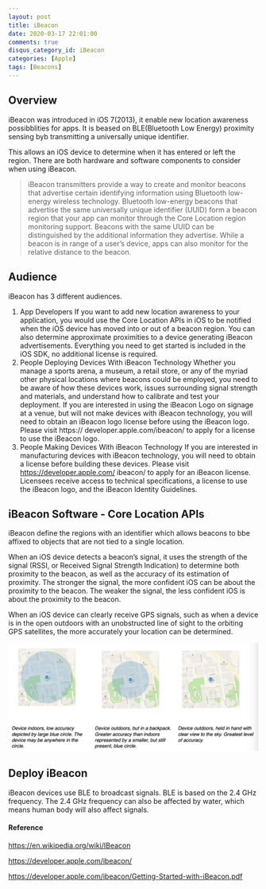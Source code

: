 ```yaml
---
layout: post
title: iBeacon
date: 2020-03-17 22:01:00
comments: true
disqus_category_id: iBeacon
categories: [Apple]
tags: [Beacons]
---
```


## Overview

iBeacon was introduced in iOS 7(2013), it enable new location awareness possibblities for apps. It is beased on BLE(Bluetooth Low Energy) proximity sensing byb transmitting a universally unique identifier.

This allows an iOS device to determine when it has entered or left the region. There are both hardware and software components to consider when using iBeacon.

> iBeacon transmitters provide a way to create and monitor beacons that advertise certain identifying information using Bluetooth low-energy wireless technology. Bluetooth low-energy beacons that advertise the same universally unique identifier (UUID) form a beacon region that your app can monitor through the Core Location region monitoring support. Beacons with the same UUID can be distinguished by the additional information they advertise. While a beacon is in range of a user’s device, apps can also monitor for the relative distance to the beacon.

## Audience

iBeacon has 3 different audiences.

1. App Developers
If you want to add new location awareness to your application, you would use the Core Location APIs in iOS to be notified when the iOS device has moved into or out of a beacon region. You can also determine approximate proximities to a device generating iBeacon advertisements. Everything you need to get started is included in the iOS SDK, no additional license is required.
2. People Deploying Devices With iBeacon Technology
Whether you manage a sports arena, a museum, a retail store, or any of the myriad other physical locations where beacons could be employed, you need to be aware of how these devices work, issues surrounding signal strength and materials, and understand how to calibrate and test your deployment. If you are interested in using the iBeacon Logo on signage at a venue, but will not make devices with iBeacon technology, you will need to obtain an iBeacon logo license before using the iBeacon logo. Please visit https:// developer.apple.com/ibeacon/ to apply for a license to use the iBeacon logo.
3. People Making Devices With iBeacon Technology
If you are interested in manufacturing devices with iBeacon technology, you will need to obtain a license before building these devices. Please visit https://developer.apple.com/ ibeacon/ to apply for an iBeacon license. Licensees receive access to technical specifications, a license to use the iBeacon logo, and the iBeacon Identity Guidelines.

## iBeacon Software - Core Location APIs

iBeacon define the regions with an identifier which allows beacons to bbe affixed to objects that are not tied to a single location.

When an iOS device detects a beacon’s signal, it uses the strength of the signal (RSSI, or Received Signal Strength Indication) to determine both proximity to the beacon, as well as the accuracy of its estimation of proximity. The stronger the signal, the more confident iOS can be about the proximity to the beacon. The weaker the signal, the less confident iOS is about the proximity to the beacon.

When an iOS device can clearly receive GPS signals, such as when a device is in the open outdoors with an unobstructed line of sight to the orbiting GPS satellites, the more accurately your location can be determined.

![location](/images/2020-03-17-iBeacon/location.png)

## Deploy iBeacon

iBeacon devices use BLE to broadcast signals. BLE is based on the 2.4 GHz frequency. The 2.4 GHz frequency can also be affected by water, which means human body will also affect signals.

#### Reference

<https://en.wikipedia.org/wiki/IBeacon>

<https://developer.apple.com/ibeacon/>

<https://developer.apple.com/ibeacon/Getting-Started-with-iBeacon.pdf>